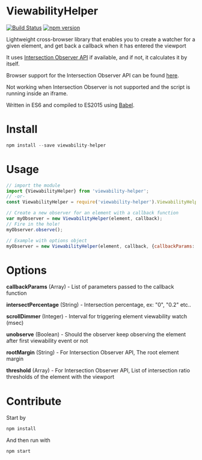 # ViewabilityHelper

[![Build Status](https://travis-ci.org/outbrain/ViewabilityHelper.svg?branch=master)](https://travis-ci.org/outbrain/ViewabilityHelper) [![npm version](https://badge.fury.io/js/viewability-helper.svg)](https://badge.fury.io/js/viewability-helper)


Lightweight cross-browser library that enables you to create a watcher for a given element, and get back a callback when it has entered the viewport

It uses [Intersection Observer API](https://developer.mozilla.org/en-US/docs/Web/API/Intersection_Observer_API "Intersection Observer API") if available, and if not, it calculates it by itself.

Browser support for the Intersection Observer API can be found [here](http://caniuse.com/#search=intersectionobserver "here").

Not working when Intersection Observer is not supported and the script is running inside an iframe.
 
Written in ES6 and compiled to ES2015 using [Babel](https://babeljs.io "Babel").

# Install

```js
npm install --save viewability-helper
```

# Usage

```js
// import the module
import {ViewabilityHelper} from 'viewability-helper';
// -or-
const ViewabilityHelper = require('viewability-helper').ViewabilityHelper;

// Create a new observer for an element with a callback function
var myObserver = new ViewabilityHelper(element, callback);
// Fire in the hole!
myObserver.observe();

// Example with options object
myObserver = new ViewabilityHelper(element, callback, {callbackParams: ['Element number 1']});

```


# Options

**callbackParams** (Array) - List of parameters passed to the callback function

**intersectPercentage** (String) - Intersection percentage, ex: "0", "0.2" etc..

**scrollDimmer** (Integer) - Interval for triggering element viewability watch (msec)

**unobserve** (Boolean) - Should the observer keep observing the element after first viewability event or not

**rootMargin** (String) - For Intersection Observer API, The root element margin

**threshold** (Array) - For Intersection Observer API, List of intersection ratio thresholds of the element with the viewport



# Contribute

Start by 
```js
npm install
```

And then run with
```js
npm start
```
